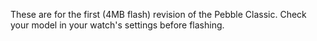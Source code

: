 These are for the first (4MB flash) revision of the Pebble Classic. Check your model in your watch's settings before flashing.

